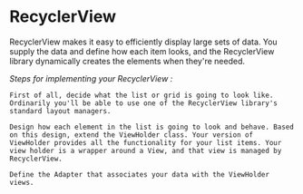 # RecyclerView


RecyclerView makes it easy to efficiently display large sets of data. You supply the data and define how each item looks, and the RecyclerView library dynamically creates the elements when they're needed.


_Steps for implementing your RecyclerView :_


    First of all, decide what the list or grid is going to look like. Ordinarily you'll be able to use one of the RecyclerView library's standard layout managers.

    Design how each element in the list is going to look and behave. Based on this design, extend the ViewHolder class. Your version of ViewHolder provides all the functionality for your list items. Your view holder is a wrapper around a View, and that view is managed by RecyclerView.

    Define the Adapter that associates your data with the ViewHolder views.



